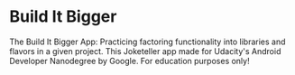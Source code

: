 # Build It Bigger

The Build It Bigger App: Practicing factoring functionality into libraries and flavors  in a given project. This Joketeller app made for Udacity's Android Developer Nanodegree by Google. For education purposes only!
